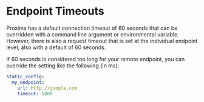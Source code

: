 # Endpoint Timeouts

Proxima has a default connection timeout of 60 seconds that can be overridden with a command line argument or environmental variable. However, there is also a request timeout that is set at the individual endpoint level, also with a default of 60 seconds.

If 60 seconds is considered too long for your remote endpoint, you can override the setting like the following (in ms):
```yaml
static_config:
  my_endpoint:
    url: http://google.com
    timeout: 5000
```
